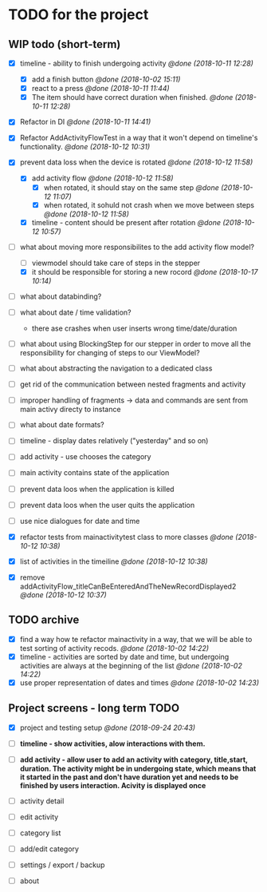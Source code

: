 # TODO for the project


## WIP todo (short-term)


- [X] timeline - ability to finish undergoing activity _@done (2018-10-11 12:28)_
    - [X] add a finish button _@done (2018-10-02 15:11)_
    - [X] react to a press _@done (2018-10-11 11:44)_
    - [X] The item should have correct duration when finished. _@done (2018-10-11 12:28)_
- [X] Refactor in DI  _@done (2018-10-11 14:41)_
- [X] Refactor AddActivityFlowTest in a way that it won't depend on timeline's functionality. _@done (2018-10-12 10:31)_

- [X] prevent data loss when the device is rotated _@done (2018-10-12 11:58)_
    - [X] add activity flow  _@done (2018-10-12 11:58)_
        - [X] when rotated, it should stay on the same step _@done (2018-10-12 11:07)_
        - [X] when rotated, it sohuld not crash when we move between steps _@done (2018-10-12 11:58)_
    - [X] timeline - content should be present after rotation _@done (2018-10-12 10:57)_

- [ ] what about moving more  responsibilites to the add activity flow model? 
    - [ ] viewmodel should take care of steps in the stepper
    - [X] it should be responsible for storing a new rocord _@done (2018-10-17 10:14)_
- [ ] what about databinding?
- [ ] what about date / time validation?
    - there ase crashes when user inserts wrong time/date/duration
- [ ] what about using BlockingStep for our stepper in order to move all the responsibility for changing of steps to our ViewModel?

- [ ] what about abstracting the navigation to a dedicated class
- [ ] get rid of the communication between nested fragments and activity
- [ ] improper handling of fragments -> data and commands are sent from main activy directy to instance
- [ ] what about date formats?
- [ ] timeline - display dates relatively ("yesterday" and so on)
- [ ] add activity - use chooses the category
- [ ] main activity contains state of the application
- [ ] prevent data loos when the application is killed
- [ ] prevent data loos when the user quits the application
- [ ] use nice dialogues for date and time
- [X] refactor tests from mainactivitytest class to more classes _@done (2018-10-12 10:38)_
- [X] list of activities in the timeiline _@done (2018-10-12 10:38)_
- [X] remove addActivityFlow_titleCanBeEnteredAndTheNewRecordDisplayed2 _@done (2018-10-12 10:37)_

## TODO archive


- [X] find a way how te refactor mainactivity in a way, that we will be able to test sorting of activity recods. _@done (2018-10-02 14:22)_
- [X] timeline - activities are sorted by date and time, but undergoing activities are always at the beginning of the list _@done (2018-10-02 14:22)_
- [X] use proper representation of dates and times _@done (2018-10-02 14:23)_

## Project screens - long term TODO

- [X] project and testing setup _@done (2018-09-24 20:43)_

- [ ] **timeline - show activities, alow interactions with them.**
- [ ] **add activity - allow user to add an activity with category, title,start, duration. The activity might be in undergoing state, which means that it started in the past and don't have duration yet and needs to be finished by users interaction. Acivity is displayed once**

- [ ] activity detail
- [ ] edit activity
- [ ] category list
- [ ] add/edit category
- [ ] settings / export / backup
- [ ] about


